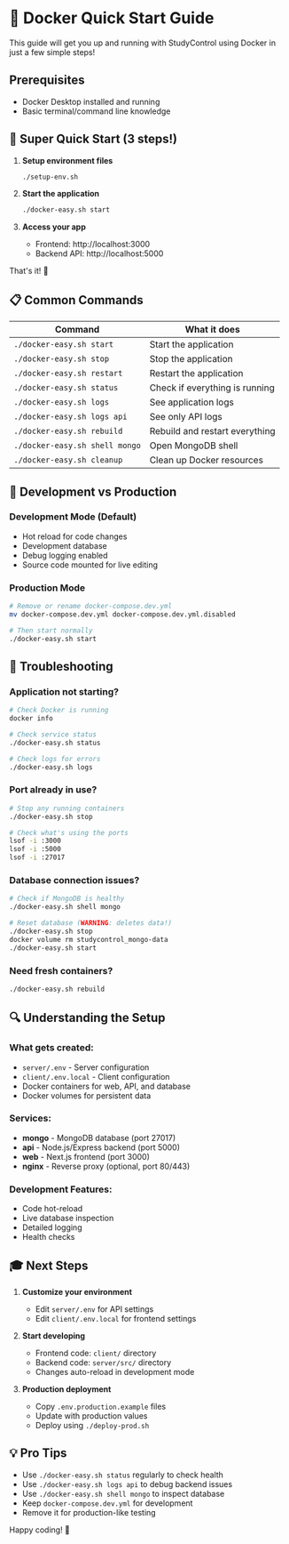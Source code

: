 # 🚀 Docker Quick Start Guide

This guide will get you up and running with StudyControl using Docker in just a few simple steps!

## Prerequisites

- Docker Desktop installed and running
- Basic terminal/command line knowledge

## 🎯 Super Quick Start (3 steps!)

1. **Setup environment files**
   ```bash
   ./setup-env.sh
   ```

2. **Start the application**
   ```bash
   ./docker-easy.sh start
   ```

3. **Access your app**
   - Frontend: http://localhost:3000
   - Backend API: http://localhost:5000

That's it! 🎉

## 📋 Common Commands

| Command | What it does |
|---------|-------------|
| `./docker-easy.sh start` | Start the application |
| `./docker-easy.sh stop` | Stop the application |
| `./docker-easy.sh restart` | Restart the application |
| `./docker-easy.sh status` | Check if everything is running |
| `./docker-easy.sh logs` | See application logs |
| `./docker-easy.sh logs api` | See only API logs |
| `./docker-easy.sh rebuild` | Rebuild and restart everything |
| `./docker-easy.sh shell mongo` | Open MongoDB shell |
| `./docker-easy.sh cleanup` | Clean up Docker resources |

## 🔧 Development vs Production

### Development Mode (Default)
- Hot reload for code changes
- Development database
- Debug logging enabled
- Source code mounted for live editing

### Production Mode
```bash
# Remove or rename docker-compose.dev.yml
mv docker-compose.dev.yml docker-compose.dev.yml.disabled

# Then start normally
./docker-easy.sh start
```

## 🐛 Troubleshooting

### Application not starting?
```bash
# Check Docker is running
docker info

# Check service status
./docker-easy.sh status

# Check logs for errors
./docker-easy.sh logs
```

### Port already in use?
```bash
# Stop any running containers
./docker-easy.sh stop

# Check what's using the ports
lsof -i :3000
lsof -i :5000
lsof -i :27017
```

### Database connection issues?
```bash
# Check if MongoDB is healthy
./docker-easy.sh shell mongo

# Reset database (WARNING: deletes data!)
./docker-easy.sh stop
docker volume rm studycontrol_mongo-data
./docker-easy.sh start
```

### Need fresh containers?
```bash
./docker-easy.sh rebuild
```

## 🔍 Understanding the Setup

### What gets created:
- `server/.env` - Server configuration
- `client/.env.local` - Client configuration
- Docker containers for web, API, and database
- Docker volumes for persistent data

### Services:
- **mongo** - MongoDB database (port 27017)
- **api** - Node.js/Express backend (port 5000)
- **web** - Next.js frontend (port 3000)
- **nginx** - Reverse proxy (optional, port 80/443)

### Development Features:
- Code hot-reload
- Live database inspection
- Detailed logging
- Health checks

## 🎓 Next Steps

1. **Customize your environment**
   - Edit `server/.env` for API settings
   - Edit `client/.env.local` for frontend settings

2. **Start developing**
   - Frontend code: `client/` directory
   - Backend code: `server/src/` directory
   - Changes auto-reload in development mode

3. **Production deployment**
   - Copy `.env.production.example` files
   - Update with production values
   - Deploy using `./deploy-prod.sh`

## 💡 Pro Tips

- Use `./docker-easy.sh status` regularly to check health
- Use `./docker-easy.sh logs api` to debug backend issues
- Use `./docker-easy.sh shell mongo` to inspect database
- Keep `docker-compose.dev.yml` for development
- Remove it for production-like testing

Happy coding! 🚀